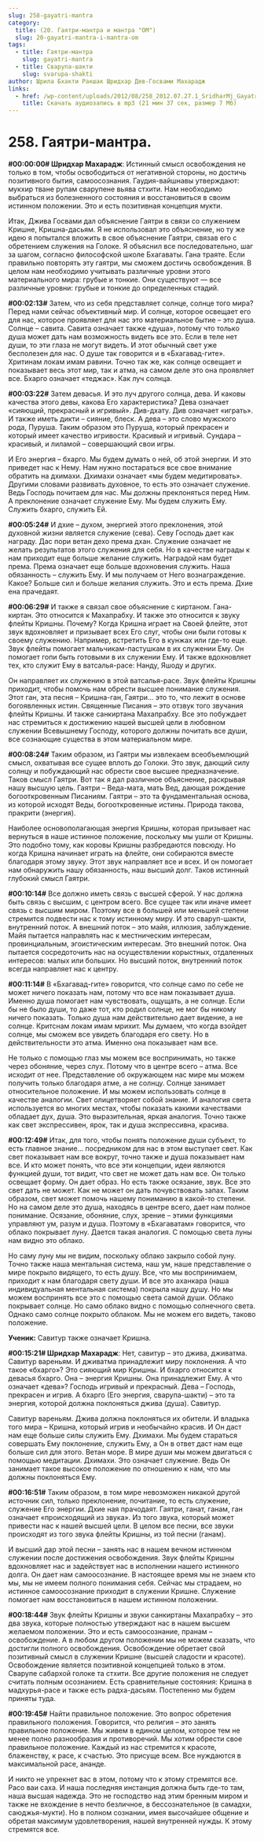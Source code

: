 ```yaml
---
slug: 258-gayatri-mantra
category:
  title: (20. Гаятри-мантра и мантра "ОМ")
  slug: 20-gayatri-mantra-i-mantra-om
tags:
  - title: Гаятри-мантра
    slug: gayatri-mantra
  - title: Сварупа-шакти
    slug: svarupa-shakti
author: Шрила Бхакти Ракшак Шридхар Дев-Госвами Махарадж
links:
  - href: /wp-content/uploads/2012/08/258_2012.07.27.1_SridharMj_Gayatri-mantra.mp3
    title: Скачать аудиозапись в mp3 (21 мин 37 сек, размер 7 Мб)
---
```


# 258. Гаятри-мантра.

**#00:00:00# Шридхар Махарадж**: Истинный смысл освобождения не только в том, чтобы освободиться от негативной стороны, но достичь позитивного бытия, самоосознания. Гаудия-вайшнавы утверждают: мукхир тване рупам сварупене вьява стхити. Нам необходимо выбраться из болезненного состояния и восстановиться в своим истинном положении. Это и есть позитивная концепция мукти.

Итак, Джива Госвами дал объяснение Гаятри в связи со служением Кришне, Кришна-дасьям. Я не использовал это объяснение, но ту же идею я попытался вложить в свое объяснение Гаятри, связав его с обретением служения на Голоке. Я объяснил все последовательно, шаг за шагом, согласно философской школе Бхагаваты. Гана траяте. Если правильно повторять эту гаятри, мы сможем достичь освобождения. В целом нам необходимо учитывать различные уровни этого материального мира: грубые и тонкие. Они существуют — все различные уровни: грубые и тонкие до определенных стадий.

**#00:02:13#** Затем, что из себя представляет солнце, солнце того мира? Перед нами сейчас объективный мир. И солнце, которое освещает его для нас, которое проявляет для нас это материальное бытие – это душа. Солнце – савита. Савита означает также «душа», потому что только душа может дать нам возможность видеть все это. Если в теле нет души, то эти глаза не могут видеть. И этот обычный свет уже бесполезен для нас. О душе так говорится и в «Бхагавад-гите». Хритинам локам имам равини. Точно так же, как солнце освещает и показывает весь этот мир, так и атма, на самом деле это она проявляет все. Бхарго означает «теджас». Как луч солнца.

**#00:03:22#** Затем девасья. И это луч другого солнца, дева. И каковы качества этого девы, какова Его характеристика? Дева означает «сияющий, прекрасный и игривый». Див-дхату. Див означает «играть». И также иметь дикти – сияние, блеск. А дева – это слово мужского рода, Пуруша. Таким образом это Пуруша, который прекрасен и который имеет качество игривости. Красивый и игривый. Сундара – красивый, и лиламой – совершающий свои игры.

И Его энергия – бхарго. Мы будем думать о ней, об этой энергии. И это приведет нас к Нему. Нам нужно постараться все свое внимание обратить на дхимахи. Дхимахи означает «мы будем медитировать». Другими словами развивать духовное, то есть это означает служение. Ведь Господь почитаем для нас. Мы должны преклоняться перед Ним. А преклонение означает служение Ему. Мы будем служить Ему. Служить бхарго, служить Ей.

**#00:05:24#** И дхие – духом, энергией этого преклонения, этой духовной жизни является служение (сева). Севу Господь дает как награду. Дас пори ветан дехо према дхан. Служение означает не желать результатов этого служения для себя. Но в качестве награды к нам приходит еще больше желание служить. Наградой нам будет према. Према означает еще больше вдохновения служить. Наша обязанность – служить Ему. И мы получаем от Него вознаграждение. Какое? Больше сил и больше желания служить. Это и есть према. Дхие ена прачедаят.

**#00:06:29#** И также я связал свое объяснение с киртаном. Гана-киртан. Это относится к Махапрабху. И также это относится к звуку флейты Кришны. Почему? Когда Кришна играет на Своей флейте, этот звук вдохновляет и призывает всех Его слуг, чтобы они были готовы к своему служению. Например, встретить Его в кунжах или где-то еще. Звук флейты помогает мальчикам-пастушкам в их служении Ему. Он помогает гопи быть готовыми в их служении Ему. И также вдохновляет тех, кто служит Ему в ватсалья-расе: Нанду, Яшоду и других.

Он направляет их служению в этой ватсалья-расе. Звук флейты Кришны приходит, чтобы помочь нам обрести высшее понимание служения. Этот ган, эта песня – Кришна-ган, Гаятри… это то, что лежит в основе богоявленных истин. Священные Писания – это отзвук того звучания флейты Кришны. И также санкиртана Махапрабху. Все это побуждает нас стремиться к достижению нашей высшей цели в любовном служении Всевышнему Господу, которого должны почитать все души, все сознающие существа в этом материальном мире.

**#00:08:24#** Таким образом, из Гаятри мы извлекаем всеобъемлющий смысл, охватывая все сущее вплоть до Голоки. Это звук, дающий силу солнцу и побуждающий нас обрести свое высшее предназначение. Таков смысл Гаятри. Вот так я дал различное объяснение, раскрывая нашу высшую цель. Гаятри – Веда-мата, мать Вед, дающая рождение богооткровенным Писаниям. Гаятри – это та фундаментальная основа, из которой исходят Веды, богооткровенные истины. Природа такова, пракрити (энергия).

Наиболее основополагающая энергия Кришны, которая призывает нас вернуться в наше истинное положение, поскольку мы ушли от Кришны. Это подобно тому, как коровы Кришны разбредаются повсюду. Но когда Кришна начинает играть на флейте, они собираются вместе благодаря этому звуку. Этот звук направляет все и всех. И он помогает нам обнаружить нашу обязанность, наш высший долг. Таков истинный глубокий смысл Гаятри.

**#00:10:14#** Все должно иметь связь с высшей сферой. У нас должна быть связь с высшим, с центром всего. Все сущее так или иначе имеет связь с высшим миром. Поэтому все в большей или меньшей степени стремится подвести нас к тому истинному миру. И это сваруп-шакти, внутренний поток. А внешний поток – это майя, иллюзия, заблуждение. Майя пытается направлять нас к местническим интересам, провинциальным, эгоистическим интересам. Это внешний поток. Она пытается сосредоточить нас на осуществлении корыстных, отдаленных интересов: малых или больших. Но высший поток, внутренний поток всегда направляет нас к центру.

**#00:11:14#** В «Бхагавад-гите» говорится, что солнце само по себе не может ничего показать нам, потому что все нам показывает душа. Именно душа помогает нам чувствовать, ощущать, а не солнце. Если бы не было души, то даже тот, кто родил солнце, не мог бы никому ничего показать. Только душа нам действительно дает видение, а не солнце. Критснам локам имам мрихит. Мы думаем, что когда взойдет солнце, мы сможем все увидеть благодаря его свету. Но в действительности это атма. Именно она показывает нам все.

Не только с помощью глаз мы можем все воспринимать, но также через обоняние, через слух. Потому что в центре всего – атма. Все исходит от нее. Представление об окружающем нас мире мы можем получить только благодаря атме, а не солнцу. Солнце занимает относительное положение. И мы можем использовать солнце в качестве аналогии. Свет олицетворяет собой знание. И аналогия света используется во многих местах, чтобы показать какими качествами обладает дух, душа. Это выразительная, яркая аналогия. Точно также как свет экспрессивен, ярок, так и душа экспрессивна, красива.

**#00:12:49#** Итак, для того, чтобы понять положение души субъект, то есть главное знание… посредником для нас в этом выступает свет. Как свет показывает нам все вокруг, точно также и душа показывает нам все. И кто может понять, что все эти концепции, идеи являются функцией души, тот видит, что свет не может дать нам все. Он только освещает форму. Он дает образ. Но есть также осязание, звук. Все это свет дать не может. Как не может он дать почувствовать запах. Таким образом, свет может помочь нашему пониманию в какой-то степени. Но на самом деле это душа, находясь в центре всего, дает нам полное понимание. Осязание, обоняние, слух, зрение – этими функциями управляют ум, разум и душа. Поэтому в «Бхагаватам» говорится, что облако покрывает луну. Дается такая аналогия. С помощью света луны нам видно это облако.

Но саму луну мы не видим, поскольку облако закрыло собой луну. Точно также наша ментальная система, наш ум, наше представление о мире покрыло видящего, то есть душу. Все, что мы воспринимаем, приходит к нам благодаря свету души. И все это аханкара (наша индивидуальная ментальная система) покрыла нашу душу. Но мы можем воспринять все это с помощью света самой души. Облако покрывает солнце. Но само облако видно с помощью солнечного света. Однако само солнце покрыто облаком. Мы не можем его видеть, таково положение.

**Ученик:** Савитур также означает Кришна.

**#00:15:21# Шридхар Махарадж**: Нет, савитур – это джива, дживатма. Савитур вареньям. И дживатма принадлежит миру поклонения. А что такое «бхарго»? Это сияющий мир Кришны. И бхарго относится к девасья бхарго. Она – энергия Кришны. Она принадлежит Ему. А что означает «дева»? Господь игривый и прекрасный. Дева – Господь, прекрасен и игрив. А бхарго (Его энергия, сварупа-шакти) – это та энергия, которой должна поклоняться джива (душа). Савитур.

Савитур вареньям. Джива должна поклоняться их обители. И владыка того мира – Кришна, который игрив и необычайно красив. И Он даст нам еще больше силы служить Ему. Дхимахи. Мы будем стараться совершать Ему поклонение, служить Ему, а Он в ответ даст нам еще больше сил для этого. Ветан море. В мире души мы можем двигаться с помощью медитации. Дхимахи. Это означает служение. Ведь Он занимает такое высокое положение по отношению к нам, что мы должны поклоняться Ему.

**#00:16:51#** Таким образом, в том мире невозможен никакой другой источник сил, только преклонение, почитание, то есть служение, служение Его энергии. Дхие ная прачодаят. Гаятри, ганат, ганам, ган означает «происходящий из звука». Из того звука, который может привести нас к нашей высшей цели. В целом все песни, все звуки происходят из того звука флейты Кришны, из той песни (ганам).

И высший дар этой песни – занять нас в нашем вечном истинном служении после достижения освобождения. Звук флейты Кришны вдохновляет нас и задействует нас в исполнении нашего истинного долга. Он дает нам самоосознание. В настоящее время мы не знаем кто мы, мы не имеем полного понимания себя. Сейчас мы страдаем, но истинное самоосознание приходит в служении Кришне. Служение помогает нам восстановиться в нашем истинном положении.

**#00:18:44#** Звук флейты Кришны и звуки санкиртаны Махапрабху – это два звука, которые полностью утверждают нас в нашем высшем желаемом положении. Это и есть самоосознание, пранам – освобождение. А в любом другом положении мы не можем сказать, что достигли полного освобождения. Освобождение обретает свой позитивный смысл в служении Кришне (высшей сладости и красоте). Освобождение является позитивной концепцией только в этом. Сварупе сабархой голоке та стхити. Все другие положения не следует считать полным осознанием. Есть сравнительные состояния: Кришна в мадхурья-расе и также есть радха-дасьям. Постепенно мы будем приняты туда.

**#00:19:45#** Найти правильное положение. Это вопрос обретения правильного положения. Говорится, что религия – это занять правильное положение. Мы живем в едином целом, которое тем не менее полно разнообразия и противоречий. Мы хотим обрести свое правильное положение. Каждый из нас стремится к красоте, блаженству, к расе, к счастью. Это присуще всем. Все нуждаются в максимальной расе, ананде.

И никто не упрекнет вас в этом, потому что к этому стремятся все. Расо ваи саха. И наша последняя инстанция должна быть где-то там, наша высшая надежда. Это не господство над этим бренным миром и также не вхождение в нечто безличное, в бессознательное (в самадхи, саюджья-мукти). Но в полном сознании, имея высочайшее общение и обретая максимум удовлетворения, нашей внутренней нужды. К этому стремятся все.

